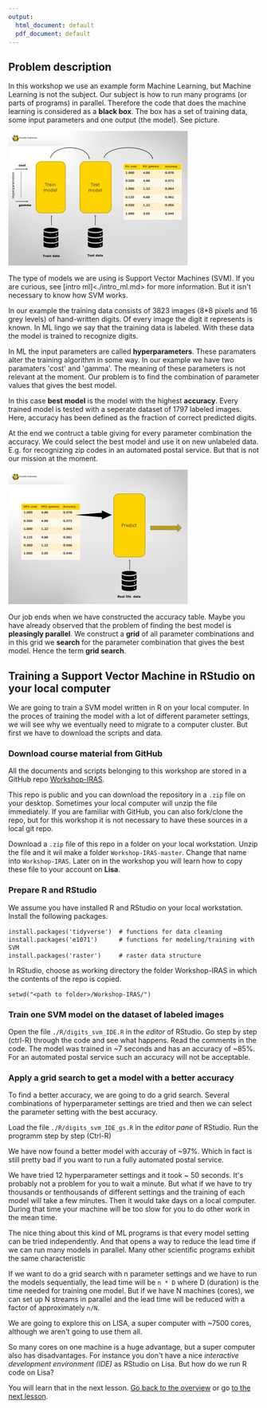 ```yaml
---
output:
  html_document: default
  pdf_document: default
---
```


## Problem description

In this workshop we use an example form Machine Learning, but Machine Learning is not the subject. Our subject is how to run many programs (or parts of programs) in parallel. Therefore the code that does the machine learning is considered as a **black box**. The box has a set of training data, some input parameters and one output (the model). See picture.

![_Train and Test_](./pictures/train_test.png)

The type of models we are using is Support Vector Machines (SVM). If you are curious, see [intro ml]<./intro_ml.md> for more information. But it isn't necessary to know how SVM works.

In our example the training data consists of 3823 images (8*8 pixels and 16 grey levels) of hand-written digits. Of every image the digit it represents is known. In ML lingo we say that the training data is labeled. With these data the model is trained to recognize digits.

In ML the input parameters are called **hyperparameters**. These paramaters alter the training algorithm in some way. In our example we have two paramaters 'cost' and 'gamma'. The meaning of these parameters is not relevant at the moment. Our problem is to find the combination of parameter values that gives the best model.

In this case **best model** is the model with the highest **accuracy**. Every trained model is tested with a seperate dataset of 1797 labeled images. Here, accuracy has been defined as the fraction of correct predicted digits. 

At the end we contruct a table giving for every parameter combination the accuracy. We could select the best model and use it on new unlabeled data. E.g.
for recognizing zip codes in an automated postal service. But that is not our mission at the moment.

![_Predict_](./pictures/predict.png)

Our job ends when we have constructed the accuracy table. Maybe you have already observed that the problem of finding the best model is **pleasingly parallel**.  We construct a **grid** of all parameter combinations and in this grid we **search** for the parameter combination that gives the best model. Hence the term **grid search**.


## Training a Support Vector Machine in RStudio on your local computer

We are going to train a SVM model written in R on your local computer. In the proces of training the model with a lot of different parameter settings, we will see why we eventually need to migrate to a computer cluster. But first we have to download the scripts and data.

### Download course material from GitHub

All the documents and scripts belonging to this workshop are stored in a GitHub repo [Workshop-IRAS](https://github.com/UtrechtUniversity/Workshop-IRAS).

This repo is public and you can download the repository in a `.zip` file on your desktop. Sometimes your local computer will unzip the file immediately. If you are familiar with GitHub, you can also fork/clone the repo, but for this workshop it is not necessary to have these sources in a local git repo.

Download a `.zip` file of  this repo in a folder on your local workstation. Unzip the file and it wil make a folder `Workshop-IRAS-master`. Change that name into `Workshop-IRAS`. Later on in the workshop you will learn how to copy these file to your account on **Lisa**.


### Prepare R and RStudio

We assume you have installed R and RStudio on your local workstation. Install the following packages.

```
install.packages('tidyverse')  # functions for data cleaning
install.packages('e1071')      # functions for modeling/training with SVM
install.packages('raster')     # raster data structure 
```
In RStudio, choose as working directory the folder Workshop-IRAS in which the contents of the repo is copied.

```
setwd("<path to folder>/Workshop-IRAS/")
```

### Train one SVM model on the dataset of labeled images

Open the file `./R/digits_svm_IDE.R` in the _editor_ of RStudio. Go step by step (ctrl-R) through the code and see what happens. Read the comments in the code. The model was trained in ~7 seconds and has an accuracy of ~85%. For an automated postal service such an accuracy will not be acceptable.

### Apply a grid search to get a model with a better accuracy

To find a better accuracy, we are going to do a grid search. Several combinations of hyperparameter settings are tried and then we can select the parameter setting with the best accuracy. 

Load the file `./R/digits_svm_IDE_gs.R` in the _editor pane_ of RStudio. Run the programm step by step (Ctrl-R)

We have now found a better model with accuray of ~97%. Which in fact is still pretty bad if you want to run a fully automated postal service.

We have tried 12 hyperparameter settings and it took ~ 50 seconds. It's probably not a problem for you to wait a minute. But what if we have to try thousands or tenthousands of different settings and the training of each model will take a few minutes. Then it would take days on a local computer. During that time your machine will be too slow for you to do other work in the mean time. 

The nice thing about this kind of ML programs is that every model setting can be tried independently. And that opens a way to reduce the lead time if we can run many models in parallel. Many other scientific programs exhibit the same characteristic

If we want to do a grid search with n parameter settings and we have to run the models sequentially, the lead time will be `n * D` where D (duration) is the time needed for training one model. But if we have N machines (cores), we can set up N streams in parallel and the lead time will be reduced with a factor of approximately `n/N`.

We are going to explore this on LISA, a super computer with ~7500 cores, although we aren't going to use them all.

So many cores on one machine is a huge advantage, but a super computer also has disadvantages. For instance you don't have a nice _interactive development environment (IDE)_ as RStudio on Lisa. But how do we run R code on Lisa?

You will learn that in the next lesson. [Go back to the overview](./overview.md) or go [to the next lesson](./preparations.md).



















